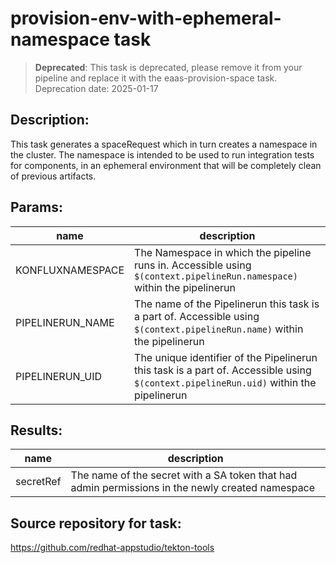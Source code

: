 # provision-env-with-ephemeral-namespace task

> **Deprecated**: This task is deprecated, please remove it from your pipeline and replace it with
the eaas-provision-space task. Deprecation date: 2025-01-17

## Description:
This task generates a spaceRequest which in turn creates a namespace in the cluster.
The namespace is intended to be used to run integration tests for components, in
an ephemeral environment that will be completely clean of previous artifacts.


## Params:

| name            | description                                                       |
|-----------------|-------------------------------------------------------------------|
| KONFLUXNAMESPACE | The Namespace in which the pipeline runs in. Accessible using `$(context.pipelineRun.namespace)` within the pipelinerun   |
| PIPELINERUN_NAME | The name of the Pipelinerun this task is a part of. Accessible using `$(context.pipelineRun.name)` within the pipelinerun |
| PIPELINERUN_UID | The unique identifier of the Pipelinerun this task is a part of. Accessible using `$(context.pipelineRun.uid)` within the pipelinerun |


## Results:

| name       | description                                                             |
|-------------------|------------------------------------------------------------------|
| secretRef  | The name of the secret with a SA token that had admin permissions in the newly created namespace |


## Source repository for task:
https://github.com/redhat-appstudio/tekton-tools
